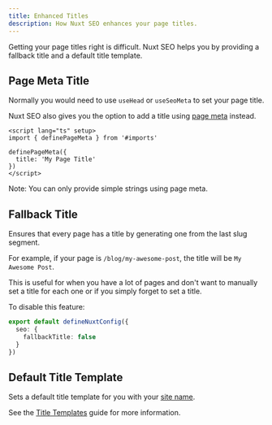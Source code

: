 ```yaml
---
title: Enhanced Titles
description: How Nuxt SEO enhances your page titles.
---
```


Getting your page titles right is difficult. Nuxt SEO helps you by providing a fallback title and a default title template.

## Page Meta Title

Normally you would need to use `useHead` or `useSeoMeta` to set your page title.

Nuxt SEO also gives you the option to add a title using [page meta](https://nuxt.com/docs/api/utils/define-page-meta) instead.

```vue twoslash [pages/index.vue]
<script lang="ts" setup>
import { definePageMeta } from '#imports'

definePageMeta({
  title: 'My Page Title'
})
</script>
```

Note: You can only provide simple strings using page meta.

## Fallback Title

Ensures that every page has a title by generating one from the last slug segment.

For example, if your page is `/blog/my-awesome-post`, the title will be `My Awesome Post`.

This is useful for when you have a lot of pages and don't want to manually set a title for each one
or if you simply forget to set a title.

To disable this feature:

```ts twoslash [nuxt.config.ts]
export default defineNuxtConfig({
  seo: {
    fallbackTitle: false
  }
})
```

## Default Title Template

Sets a default title template for you with your [site name](/site-config/guides/setting-site-config).

See the [Title Templates](/nuxt-seo/guides/title-templates) guide for more information.
